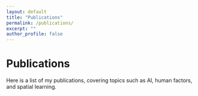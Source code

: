 ```yaml
---
layout: default
title: "Publications"
permalink: /publications/
excerpt: ""
author_profile: false
---
```


<h1>Publications</h1>
<p>Here is a list of my publications, covering topics such as AI, human factors, and spatial learning.</p>

<div class="card-container">


</div>
